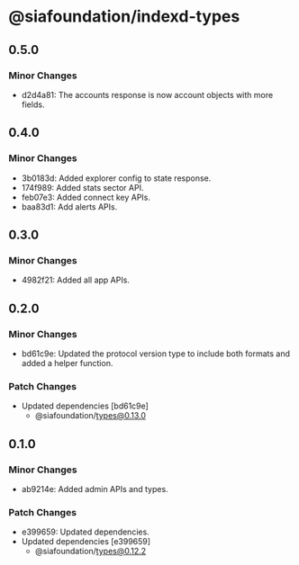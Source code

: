# @siafoundation/indexd-types

## 0.5.0

### Minor Changes

- d2d4a81: The accounts response is now account objects with more fields.

## 0.4.0

### Minor Changes

- 3b0183d: Added explorer config to state response.
- 174f989: Added stats sector API.
- feb07e3: Added connect key APIs.
- baa83d1: Add alerts APIs.

## 0.3.0

### Minor Changes

- 4982f21: Added all app APIs.

## 0.2.0

### Minor Changes

- bd61c9e: Updated the protocol version type to include both formats and added a helper function.

### Patch Changes

- Updated dependencies [bd61c9e]
  - @siafoundation/types@0.13.0

## 0.1.0

### Minor Changes

- ab9214e: Added admin APIs and types.

### Patch Changes

- e399659: Updated dependencies.
- Updated dependencies [e399659]
  - @siafoundation/types@0.12.2
